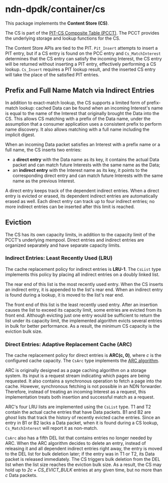 # ndn-dpdk/container/cs

This package implements the **Content Store (CS)**.

The CS is part of the [PIT-CS Composite Table (PCCT)](../pcct).
The PCCT provides the underlying storage and lookup functions for the CS.

The Content Store APIs are tied to the PIT.
`Pit_Insert` attempts to insert a PIT entry, but if a CS entry is found on the PCC entry and `Cs_MatchInterest` determines that the CS entry can satisfy the incoming Interest, the CS entry will be returned without inserting a PIT entry, effectively performing a CS lookup.
`Cs_Insert` requires a PIT lookup result, and the inserted CS entry will take the place of the satisfied PIT entries.

## Prefix and Full Name Match via Indirect Entries

In addition to exact-match lookup, the CS supports a limited form of prefix-match lookup: cached Data can be found when an incoming Interest's name is equal to the name of the Interest that originally brought the Data into the CS.
This allows CS matching with a prefix of the Data name, under the assumption that a consumer application uses a consistent prefix to perform name discovery.
It also allows matching with a full name including the implicit digest.

When an incoming Data packet satisfies an Interest with a prefix name or a full name, the CS inserts two entries:

* a **direct entry** with the Data name as its key, it contains the actual Data packet and can match future Interests with the same name as the Data;
* an **indirect entry** with the Interest name as its key, it points to the corresponding direct entry and can match future Interests with the same name as the previous Interest.

A direct entry keeps track of the dependent indirect entries.
When a direct entry is evicted or erased, its dependent indirect entries are automatically erased as well.
Each direct entry can track up to four indirect entries; no more indirect entries can be inserted after this limit is reached.

## Eviction

The CS has its own capacity limits, in addition to the capacity limit of the PCCT's underlying mempool.
Direct entries and indirect entries are organized separately and have separate capacity limits.

### Indirect Entries: Least Recently Used (LRU)

The cache replacement policy for indirect entries is **LRU-1**.
The `CsList` type implements this policy by placing all indirect entries on a doubly linked list.

The rear end of this list is the most recently used entry.
When the CS inserts an indirect entry, it is appended to the list's rear end.
When an indirect entry is found during a lookup, it is moved to the list's rear end.

The front end of this list is the least recently used entry.
After an insertion causes the list to exceed its capacity limit, some entries are evicted from its front end.
Although evicting just one entry would be sufficient to return the list under its capacity limit, the implemented algorithm evicts several entries in bulk for better performance.
As a result, the minimum CS capacity is the eviction bulk size.

### Direct Entries: Adaptive Replacement Cache (ARC)

The cache replacement policy for direct entries is **ARC(c, 0)**, where *c* is the configured cache capacity.
The `CsArc` type implements the [ARC algorithm](https://www.usenix.org/conference/fast-03/arc-self-tuning-low-overhead-replacement-cache).

ARC is originally designed as a page caching algorithm on a storage system.
Its input is a request stream indicating which pages are being requested.
It also contains a synchronous operation to fetch a page into the cache.
However, synchronous fetching is not possible in an NDN forwarder.
Therefore, instead of treating an incoming Interest as a request, this implementation treats both insertion and successful match as a request.

ARC's four LRU lists are implemented using the `CsList` type.
T1 and T2 contain the actual cache entries that have Data packets.
B1 and B2 are *ghost* lists that track the history of recently evicted cache entries.
Since an entry in B1 or B2 lacks a Data packet, when it is found during a CS lookup, `Cs_MatchInterest` will report it as non-match.

`CsArc` also has a fifth DEL list that contains entries no longer needed by ARC.
When the ARC algorithm decides to delete an entry, instead of releasing it and all dependent indirect entries right away, the entry is moved to the DEL list for bulk deletion later; if the entry was in T1 or T2, its Data packet is released immediately.
The CS triggers bulk deletion from the DEL list when the list size reaches the eviction bulk size.
As a result, the CS may hold up to *2c + CS_EVICT_BULK* entries at any given time, but no more than *c* Data packets.
